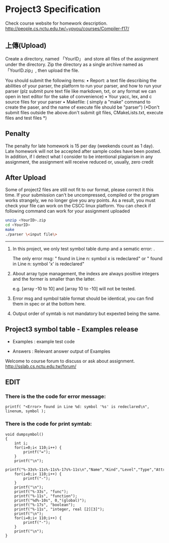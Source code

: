 # Project3 Specification
Check course website for homework description.
http://people.cs.nctu.edu.tw/~ypyou/courses/Compiler-f17/
 
## 上傳(Upload)
Create a directory, named 「YourID」 and store all files of the assignment under the directory. 
Zip the directory as a single archive named as 「YourID.zip」, then upload the file.
 
You should submit the following items: 
• Report: a text file describing the abilities of your parser, the platform to run your parser, and how to run your parser 
                (plz submit pure text file like markdown, txt, or any format we can open in text editor for the sake of convenience)
• Your yacc, lex, and c source files for your parser
• Makefile: ( simply a "make" command to create the paser, and the name of execute file should be "parser")
(*Don't submit files outside the above.don't submit git files, CMakeLists.txt, execute files and test files *)
 
## ﻿Penalty 
The penalty for late homework is 15 per day (weekends count as 1 day). 
Late homework will not be accepted after sample codes have been posted. 
In addition, if I detect what I consider to be intentional plagiarism in any assignment, the assignment will receive reduced or, usually, zero credit
 
## After Upload
Some of project2 files are still not fit to our format, please correct it this time.
If your submission can't be uncompressed, compiled or the program works strangely, we no longer give you any points.
As a result, you must check your file can work on the CSCC linux platform. 
You can check if following command can work for your assignment uploaded
 
```bash
unzip <YourID>.zip
cd <YourID>
make
./parser \<input file\>
```

-------------------------------------------------------------------------------

1. In this project, we only test symbol table dump and a sematic error: <Redeclaration>.

    The only error msg: "<Error> found in Line n: symbol x is redeclared"
                                  or "<Error> found in Line n: symbol 'x' is redeclared"

2. About array type management, the indexs are always positive integers and the former is smaller than the latter.

     e.g. [array -10 to 10] and [array 10 to -10] will not be tested.

3. Error msg and symbol table format should be identical, you can find them in spec or at the bottom here.

4. Output order of symtab is not mandatory but expexted being the same.


## Project3 symbol table - Examples release

- Examples : example test code

- Answers : Relevant answer output of Examples


Welcome to course forum to discuss or ask about assignment. http://sslab.cs.nctu.edu.tw/forum/


## EDIT

### There is the the code for error message:
```
printf( "<Error> found in Line %d: symbol '%s' is redeclared\n", linenum, symbol );
```
### There is the code for print symtab:
```
void dumpsymbol()
{
    int i;
    for(i=0;i< 110;i++) {
        printf("=");
    }
    printf("\n");
    printf("%-33s%-11s%-11s%-17s%-11s\n","Name","Kind","Level","Type","Attribute");
    for(i=0;i< 110;i++) {
        printf("-");
    }
    printf("\n");
    printf("%-33s", "func");
    printf("%-11s", "function");
    printf("%d%-10s", 0,"(global)");
    printf("%-17s", "boolean");
    printf("%-11s", "integer, real [2][3]");
    printf("\n");
    for(i=0;i< 110;i++) {
        printf("-");
    }
    printf("\n");
}
```